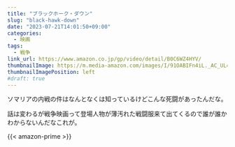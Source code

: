 ```yaml
---
title: "ブラックホーク・ダウン"
slug: "black-hawk-down"
date: "2023-07-21T14:01:50+09:00"
categories:
  - 映画
tags:
  - 戦争
link_url: https://www.amazon.co.jp/gp/video/detail/B0C6WZ4HYV/
thumbnailImage: https://m.media-amazon.com/images/I/91OABIFn4iL._AC_UL400_.jpg
thumbnailImagePosition: left
#draft: true
---
```

ソマリアの内戦の件はなんとなくは知っているけどこんな死闘があったんだな。
<!--more-->
話は変わるが戦争映画って登場人物が薄汚れた戦闘服来て出てくるので誰が誰かわからないんだなこれが。

{{< amazon-prime >}}
